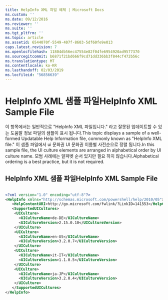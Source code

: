 ```yaml
---
title: HelpInfo XML 파일 예제 | Microsoft Docs
ms.custom: ''
ms.date: 09/12/2016
ms.reviewer: ''
ms.suite: ''
ms.tgt_pltfrm: ''
ms.topic: article
ms.assetid: 6544070f-5549-407f-8603-5df60fe9e013
caps.latest.revision: 7
ms.openlocfilehash: 11804db56ec47554e82f04fe6954920ad9577370
ms.sourcegitcommit: b6871f21bd666f9cd71dd336bb3f844cf472b56c
ms.translationtype: MT
ms.contentlocale: ko-KR
ms.lasthandoff: 02/03/2019
ms.locfileid: "56856639"
---
```

# <a name="helpinfo-xml-sample-file"></a><span data-ttu-id="0541b-102">HelpInfo XML 샘플 파일</span><span class="sxs-lookup"><span data-stu-id="0541b-102">HelpInfo XML Sample File</span></span>

<span data-ttu-id="0541b-103">이 항목에서는 일반적으로 "HelpInfo XML 파일입니다." 라고 잘못된 업데이트할 수 있는 도움말 정보 파일의 샘플이 표시 됩니다.</span><span class="sxs-lookup"><span data-stu-id="0541b-103">This topic displays a sample of a well-formed Updatable Help Information file, commonly known as "HelpInfo XML file."</span></span> <span data-ttu-id="0541b-104">이 샘플 파일에서 ui 문화권 UI 문화권 이름별 사전순으로 정렬 됩니다.</span><span class="sxs-lookup"><span data-stu-id="0541b-104">In this sample file, the UI culture elements are arranged in alphabetical order by UI culture name.</span></span> <span data-ttu-id="0541b-105">모범 사례에는 알파벳 순서 있지만 필요 하지 않습니다.</span><span class="sxs-lookup"><span data-stu-id="0541b-105">Alphabetical ordering is a best practice, but it is not required.</span></span>

## <a name="helpinfo-xml-sample-file"></a><span data-ttu-id="0541b-106">HelpInfo XML 샘플 파일</span><span class="sxs-lookup"><span data-stu-id="0541b-106">HelpInfo XML Sample File</span></span>

```xml

<?xml version="1.0" encoding="utf-8"?>
<HelpInfo xmlns="http://schemas.microsoft.com/powershell/help/2010/05">
   <HelpContentURI>http://go.microsoft.com/fwlink/?LinkID=141553</HelpContentURI>
   <SupportedUICultures>
    <UICulture>
      <UICultureName>de-DE</UICultureName>
      <UICultureVersion>2.15.0.10</UICultureVersion>
    </UICulture>
    <UICulture>
      <UICultureName>en-US</UICultureName>
      <UICultureVersion>3.2.0.7</UICultureVersion>
    </UICulture>
    <UICulture>
      <UICultureName>it-IT</UICultureName>
      <UICultureVersion>1.1.0.5</UICultureVersion>
    </UICulture>
    <UICulture>
      <UICultureName>ja-JP</UICultureName>
      <UICultureVersion>3.2.0.4</UICultureVersion>
    </UICulture>
   </SupportedUICultures>
</HelpInfo>

```